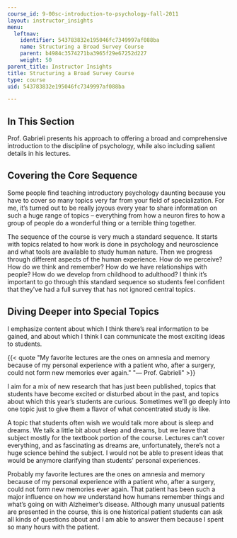 ```yaml
---
course_id: 9-00sc-introduction-to-psychology-fall-2011
layout: instructor_insights
menu:
  leftnav:
    identifier: 543783832e195046fc7349997af088ba
    name: Structuring a Broad Survey Course
    parent: b4984c3574271ba3965f29e67252d227
    weight: 50
parent_title: Instructor Insights
title: Structuring a Broad Survey Course
type: course
uid: 543783832e195046fc7349997af088ba

---
```


In This Section
---------------

Prof. Gabrieli presents his approach to offering a broad and comprehensive introduction to the discipline of psychology, while also including salient details in his lectures.

Covering the Core Sequence
--------------------------

Some people find teaching introductory psychology daunting because you have to cover so many topics very far from your field of specialization. For me, it’s turned out to be really joyous every year to share information on such a huge range of topics – everything from how a neuron fires to how a group of people do a wonderful thing or a terrible thing together.

The sequence of the course is very much a standard sequence. It starts with topics related to how work is done in psychology and neuroscience and what tools are available to study human nature. Then we progress through different aspects of the human experience. How do we perceive? How do we think and remember? How do we have relationships with people? How do we develop from childhood to adulthood? I think it’s important to go through this standard sequence so students feel confident that they've had a full survey that has not ignored central topics.

Diving Deeper into Special Topics
---------------------------------

I emphasize content about which I think there’s real information to be gained, and about which I think I can communicate the most exciting ideas to students.

{{< quote "My favorite lectures are the ones on amnesia and memory because of my personal experience with a patient who, after a surgery, could not form new memories ever again." "— Prof. Gabrieli" >}}

I aim for a mix of new research that has just been published, topics that students have become excited or disturbed about in the past, and topics about which this year’s students are curious. Sometimes we’ll go deeply into one topic just to give them a flavor of what concentrated study is like. 

A topic that students often wish we would talk more about is sleep and dreams. We talk a little bit about sleep and dreams, but we leave that subject mostly for the textbook portion of the course. Lectures can’t cover everything, and as fascinating as dreams are, unfortunately, there’s not a huge science behind the subject. I would not be able to present ideas that would be anymore clarifying than students' personal experiences.

Probably my favorite lectures are the ones on amnesia and memory because of my personal experience with a patient who, after a surgery, could not form new memories ever again. That patient has been such a major influence on how we understand how humans remember things and what’s going on with Alzheimer’s disease. Although many unusual patients are presented in the course, this is one historical patient students can ask all kinds of questions about and I am able to answer them because I spent so many hours with the patient.